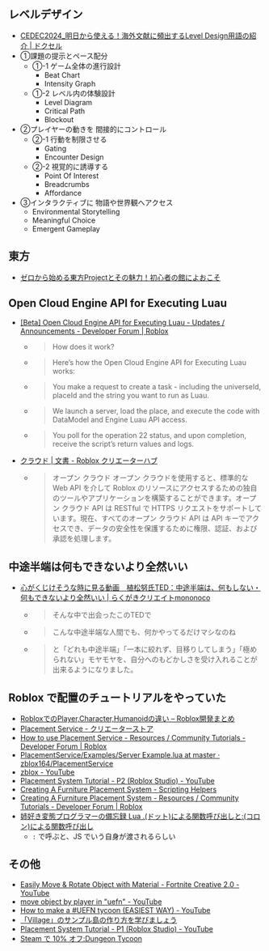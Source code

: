 ## レベルデザイン

- [CEDEC2024_明日から使える！海外文献に頻出するLevel Design用語の紹介 | ドクセル](https://www.docswell.com/s/my_syumi_game/ZR22VE-CEDEC2024_LevelDesignKeywords)
- ①課題の提示とペース配分 
  - ①-1 ゲーム全体の進行設計
    - Beat Chart
    - Intensity Graph
  - ①-2 レベル内の体験設計
    - Level Diagram
    - Critical Path
    - Blockout
- ②プレイヤーの動きを 間接的にコントロール 
  - ②-1 行動を制限させる
    - Gating
    - Encounter Design
  - ②-2 視覚的に誘導する
    - Point Of Interest
    - Breadcrumbs
    - Affordance
- ③インタラクティブに 物語や世界観へアクセス
  - Environmental Storytelling
  - Meaningful Choice
  - Emergent Gameplay

## 東方

- [ゼロから始める東方Projectとその魅力！初心者の館によおこそ](https://jp.ign.com/tohotenkusho/20279/feature/project)

## Open Cloud Engine API for Executing Luau

- [[Beta] Open Cloud Engine API for Executing Luau - Updates / Announcements - Developer Forum | Roblox](https://devforum.roblox.com/t/beta-open-cloud-engine-api-for-executing-luau/3172185)
  - > How does it work?
  - > Here’s how the Open Cloud Engine API for Executing Luau works:
  - > You make a request to create a task - including the universeId, placeId and the string you want to run as Luau.
  - > We launch a server, load the place, and execute the code with DataModel and Engine Luau API access.
  - > You poll for the operation 22 status, and upon completion, receive the script’s return values and logs.
- [クラウド | 文書 - Roblox クリエーターハブ](https://create.roblox.com/docs/ja-jp/cloud/open-cloud)
  - > オープン クラウド
オープン クラウドを使用すると、標準的な Web API を介して Roblox のリソースにアクセスするための独自のツールやアプリケーションを構築することができます。オープン クラウド API は RESTful で HTTPS リクエストをサポートしています。現在、すべてのオープン クラウド API は API キーでアクセスでき、データの安全性を保護するために権限、認証、および承認を処理します。

## 中途半端は何もできないより全然いい

- [心がくじけそうな時に見る動画　植松努氏TED：中途半端は、何もしない・何もできないより全然いい | らくがきクリエイトmononoco](https://mononoco.com/lifehack/working/ted-uematsu)
  - > そんな中で出会ったこのTEDで
  - > こんな中途半端な人間でも、何かやってるだけマシなのね
  - > と「どれも中途半端」「一本に絞れず、目移りしてしまう」「極められない」モヤモヤを、自分へのもどかしさを受け入れることが出来るようになりました。

## Roblox で配置のチュートリアルをやっていた

- [RobloxでのPlayer,Character,Humanoidの違い – Roblox開発まとめ](https://roblox.sanukin.net/2021/07/03/roblox%E3%81%A7%E3%81%AEplayercharacterhumanoid%E3%81%AE%E9%81%95%E3%81%84%E3%82%92%E7%A2%BA%E8%AA%8D%E3%81%99%E3%82%8B/)
- [Placement Service - クリエーターストア](https://create.roblox.com/store/asset/5073110873/Placement-Service?externalSource=www&assetType=Model)
- [How to use Placement Service - Resources / Community Tutorials - Developer Forum | Roblox](https://devforum.roblox.com/t/how-to-use-placement-service/698753)
- [PlacementService/Examples/Server Example.lua at master · zblox164/PlacementService](https://github.com/zblox164/PlacementService/blob/master/Examples/Server%20Example.lua)
- [zblox - YouTube](https://www.youtube.com/c/zblox164)
- [Placement System Tutorial - P2 (Roblox Studio) - YouTube](https://www.youtube.com/watch?v=mwBmq7xjmG8)
- [Creating A Furniture Placement System - Scripting Helpers](https://scriptinghelpers.org/blog/creating-a-furniture-placement-system)
- [Creating A Furniture Placement System - Resources / Community Tutorials - Developer Forum | Roblox](https://devforum.roblox.com/t/creating-a-furniture-placement-system/205509)
- [姉好き変態プログラマーの備忘録 Lua .(ドット)による関数呼び出しと:(コロン)による関数呼び出し](https://ahpg.blog.shinobi.jp/lua/lua%20.-%E3%83%89%E3%83%83%E3%83%88-%E3%81%AB%E3%82%88%E3%82%8B%E9%96%A2%E6%95%B0%E5%91%BC%E3%81%B3%E5%87%BA%E3%81%97%E3%81%A8--%E3%82%B3%E3%83%AD%E3%83%B3-)
  - `:` で呼ぶと、JS でいう自身が渡されるらしい 

## その他
- [Easily Move & Rotate Object with Material - Fortnite Creative 2.0 - YouTube](https://www.youtube.com/watch?v=O6aCy2PEf4s)
- [move object by player in "uefn" - YouTube](https://www.youtube.com/results?search_query=move+object+by+player+in+%22uefn%22)
- [How to make a #UEFN tycoon (EASIEST WAY) - YouTube](https://www.youtube.com/watch?v=TZUA1MycsVU)
- [「Village」のサンプル島の作り方を学びましょう](https://create.fortnite.com/news/learn-how-the-village-sample-island-was-built?lang=ja&team=personal)
- [Placement System Tutorial - P1 (Roblox Studio) - YouTube](https://www.youtube.com/watch?v=0pdp--WtCpw&list=PLR9RLF7-52bTSV-3G9x7SKy9fs4S6dyy1)
- [Steam で 10% オフ:Dungeon Tycoon](https://store.steampowered.com/app/2400770/Dungeon_Tycoon/)
